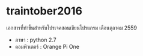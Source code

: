 # traintober2016
เอกสารที่ทำขึ้นสำหรับโปรเจคสอนเขียนโปรแกรม เดือนตุลาคม 2559<br/>
* ภาษา : python 2.7
* คอมพิวเตอร์ : Orange Pi One
